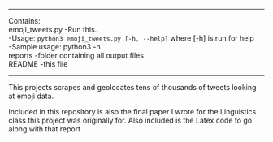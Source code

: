 ________________________________________________________________________________
Contains:  
emoji_tweets.py     -Run this.  
                    -Usage: `python3 emoji_tweets.py [-h, --help]`
                            		where [-h] is run for help  
                    		-Sample usage: python3 -h  
reports             -folder containing all output files  
README              -this file  
________________________________________________________________________________

This projects scrapes and geolocates tens of thousands of tweets looking at
emoji data.

Included in this repository is also the final paper I wrote for the Linguistics
class this project was originally for. Also included is the Latex code to go
along with that report
